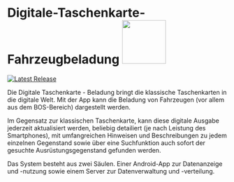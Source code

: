 # Digitale-Taschenkarte-Fahrzeugbeladung <img src="https://github.com/firesoft-de/Digitale-Taschenkarte-Fahrzeugbeladung/blob/dev/doc/symbol/Symbo%20Vektor.png" width="100"> 

[![Latest Release](https://img.shields.io/github/release/qubyte/rubidium.svg)](https://github.com/firesoft-de/Digitale-Taschenkarte-Fahrzeugbeladung/releases)

Die Digitale Taschenkarte - Beladung bringt die klassische Taschenkarten in die digitale Welt. Mit der App kann die Beladung von Fahrzeugen (vor allem aus dem BOS-Bereich) dargestellt werden.

Im Gegensatz zur klassischen Taschenkarte, kann diese digitale Ausgabe jederzeit aktualisiert werden, beliebig detailiert (je nach Leistung des Smartphones), mit umfangreichen Hinweisen und Beschreibungen zu jedem einzelnen Gegenstand sowie über eine Suchfunktion auch sofort der gesuchte Ausrüstungsgegenstand gefunden werden.

Das System besteht aus zwei Säulen. Einer Android-App zur Datenanzeige und -nutzung sowie einem Server zur Datenverwaltung und -verteilung. 
